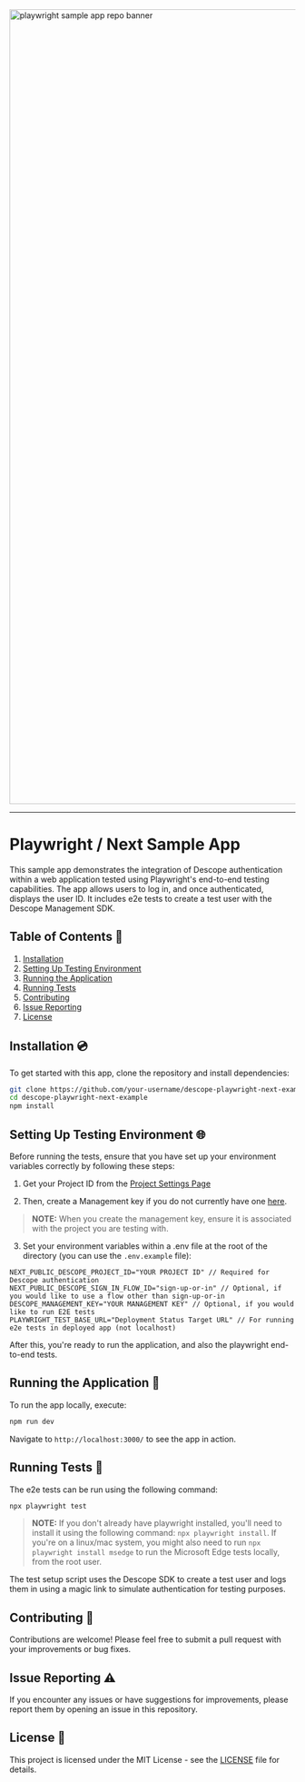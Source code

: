 <img width="1400" alt="playwright sample app repo banner" src="https://github.com/descope-sample-apps/descope-playwright-example/assets/32936811/e6fbcdb7-4418-4766-8703-a97f3e4e40a2">

---

# Playwright / Next Sample App

This sample app demonstrates the integration of Descope authentication within a web application tested using Playwright's end-to-end testing capabilities. The app allows users to log in, and once authenticated, displays the user ID. It includes e2e tests to create a test user with the Descope Management SDK.

## Table of Contents 📝

1. [Installation](#installation)
2. [Setting Up Testing Environment](#setting-up-testing-environment)
3. [Running the Application](#running-the-application)
4. [Running Tests](#running-tests)
5. [Contributing](#contributing)
6. [Issue Reporting](#issue-reporting)
7. [License](#license)

## Installation 💿

To get started with this app, clone the repository and install dependencies:

```bash
git clone https://github.com/your-username/descope-playwright-next-example.git
cd descope-playwright-next-example
npm install
```

## Setting Up Testing Environment 🌐

Before running the tests, ensure that you have set up your environment variables correctly by following these steps:

1. Get your Project ID from the [Project Settings Page](https://app.descope.com/settings/project)

2. Then, create a Management key if you do not currently have one [here](https://app.descope.com/settings/company/managementkeys).

> **NOTE:** When you create the management key, ensure it is associated with the project you are testing with.

3. Set your environment variables within a .env file at the root of the directory (you can use the `.env.example` file):

```
NEXT_PUBLIC_DESCOPE_PROJECT_ID="YOUR PROJECT ID" // Required for Descope authentication
NEXT_PUBLIC_DESCOPE_SIGN_IN_FLOW_ID="sign-up-or-in" // Optional, if you would like to use a flow other than sign-up-or-in
DESCOPE_MANAGEMENT_KEY="YOUR MANAGEMENT KEY" // Optional, if you would like to run E2E tests
PLAYWRIGHT_TEST_BASE_URL="Deployment Status Target URL" // For running e2e tests in deployed app (not localhost)
```

After this, you're ready to run the application, and also the playwright end-to-end tests.

## Running the Application 🚀

To run the app locally, execute:

```bash
npm run dev
```

Navigate to `http://localhost:3000/` to see the app in action.

## Running Tests 🧪

The e2e tests can be run using the following command:

```bash
npx playwright test
```

> **NOTE:** If you don't already have playwright installed, you'll need to install it using the following command: `npx playwright install`. If you're on a linux/mac system, you might also need to run `npx playwright install msedge` to run the Microsoft Edge tests locally, from the root user.

The test setup script uses the Descope SDK to create a test user and logs them in using a magic link to simulate authentication for testing purposes.

## Contributing 🤝

Contributions are welcome! Please feel free to submit a pull request with your improvements or bug fixes.

## Issue Reporting ⚠️

If you encounter any issues or have suggestions for improvements, please report them by opening an issue in this repository.

## License 📜

This project is licensed under the MIT License - see the [LICENSE](LICENSE) file for details.
